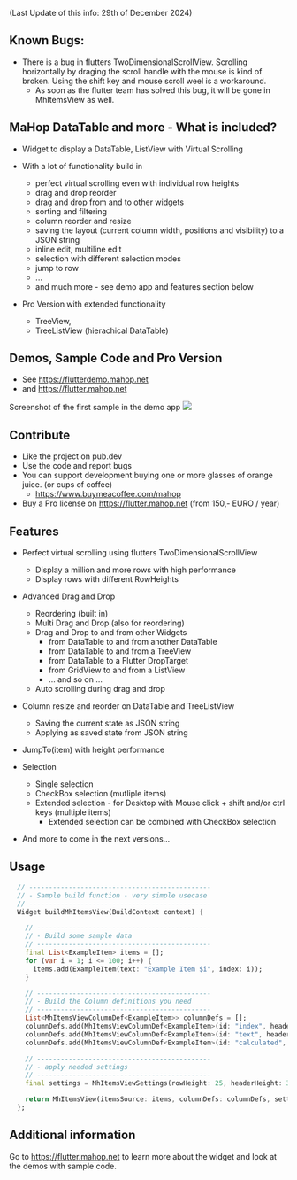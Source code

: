 <!--
This README describes the package. If you publish this package to pub.dev,
this README's contents appear on the landing page for your package.

For information about how to write a good package README, see the guide for
[writing package pages](https://dart.dev/guides/libraries/writing-package-pages).

For general information about developing packages, see the Dart guide for
[creating packages](https://dart.dev/guides/libraries/create-library-packages)
and the Flutter guide for
[developing packages and plugins](https://flutter.dev/developing-packages).
-->

(Last Update of this info: 29th of December 2024)

## Known Bugs:
- There is a bug in flutters TwoDimensionalScrollView. Scrolling horizontally by draging the scroll handle with the mouse is kind of broken. Using the shift key and mouse scroll weel is a workaround. 
  - As soon as the flutter team has solved this bug, it will be gone in MhItemsView as well.

## MaHop DataTable and more - What is included?

- Widget to display a DataTable, ListView with Virtual Scrolling
- With a lot of functionality build in 
  - perfect virtual scrolling even with individual row heights
  - drag and drop reorder
  - drag and drop from and to other widgets
  - sorting and filtering
  - column reorder and resize
  - saving the layout (current column width, positions and visibility) to a JSON string
  - inline edit, multiline edit
  - selection with different selection modes
  - jump to row
  - ...
  - and much more - see demo app and features section below

- Pro Version with extended functionality
  - TreeView, 
  - TreeListView (hierachical DataTable)

## Demos, Sample Code and Pro Version
- See https://flutterdemo.mahop.net
- and https://flutter.mahop.net

Screenshot of the first sample in the demo app
<img src="https://flutter.mahop.net/files/flutter_demo_2.png" />

## Contribute

- Like the project on pub.dev
- Use the code and report bugs
- You can support development buying one or more glasses of orange juice. (or cups of coffee)
  - https://www.buymeacoffee.com/mahop
- Buy a Pro license on https://flutter.mahop.net (from 150,- EURO / year)

## Features

- Perfect virtual scrolling using flutters TwoDimensionalScrollView
  - Display a million and more rows with high performance
  - Display rows with different RowHeights 

- Advanced Drag and Drop
  - Reordering (built in)
  - Multi Drag and Drop (also for reordering)
  - Drag and Drop to and from other Widgets
    - from DataTable to and from another DataTable
    - from DataTable to and from a TreeView
    - from DataTable to a Flutter DropTarget
    - from GridView to and from a ListView
    - ... and so on ...
  - Auto scrolling during drag and drop

- Column resize and reorder on DataTable and TreeListView
  - Saving the current state as JSON string
  - Applying as saved state from JSON string

- JumpTo(item) with height performance

- Selection
  - Single selection
  - CheckBox selection (mutliple items)
  - Extended selection - for Desktop with Mouse click + shift and/or ctrl keys (multiple items)
    - Extended selection can be combined with CheckBox selection

- And more to come in the next versions...

## Usage

```dart
  // ----------------------------------------------
  // - Sample build function - very simple usecase
  // ----------------------------------------------
  Widget buildMhItemsView(BuildContext context) {

    // --------------------------------------------
    // - Build some sample data
    // --------------------------------------------
    final List<ExampleItem> items = [];
    for (var i = 1; i <= 100; i++) {
      items.add(ExampleItem(text: "Example Item $i", index: i));
    }

    // --------------------------------------------
    // - Build the Column definitions you need
    // --------------------------------------------
    List<MhItemsViewColumnDef<ExampleItem>> columnDefs = [];
    columnDefs.add(MhItemsViewColumnDef<ExampleItem>(id: "index", header: "Index", columnWidth: 50, getDisplayValue: (item) => item.index));
    columnDefs.add(MhItemsViewColumnDef<ExampleItem>(id: "text", header: "Text", columnWidth: 250, getDisplayValue: (item) => item.text));
    columnDefs.add(MhItemsViewColumnDef<ExampleItem>(id: "calculated", header: "Calculated", columnWidth: 250, getDisplayValue: (item) => item.index * item.index));

    // --------------------------------------------
    // - apply needed settings
    // --------------------------------------------
    final settings = MhItemsViewSettings(rowHeight: 25, headerHeight: 30, displayHeader: true);

    return MhItemsView(itemsSource: items, columnDefs: columnDefs, settings: settings),
  };
```

## Additional information

Go to https://flutter.mahop.net to learn more about the widget and look at the demos with sample code.
